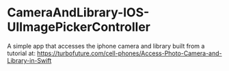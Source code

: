 # CameraAndLibrary-IOS-UIImagePickerController
A simple app that accesses the iphone camera and library built from a tutorial at: https://turbofuture.com/cell-phones/Access-Photo-Camera-and-Library-in-Swift

